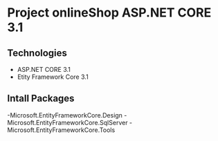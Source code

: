 # Project onlineShop ASP.NET CORE 3.1
## Technologies
- ASP.NET CORE 3.1
- Etity Framework Core 3.1
## Intall Packages
-Microsoft.EntityFrameworkCore.Design
-Microsoft.EntityFrameworkCore.SqlServer
-Microsoft.EntityFrameworkCore.Tools
